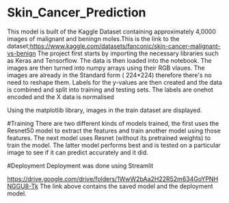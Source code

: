 # Skin_Cancer_Prediction
This model is built of the Kaggle Dataset containing approximately 4,0000 images of malignant and beningn moles.This is the link to the dataset;https://www.kaggle.com/datasets/fanconic/skin-cancer-malignant-vs-benign 
The project first starts by importing the necessary libraries such as Keras and Tensorflow. The data is then loaded into the notebook. The images are then turned into numpy arrays using their RGB vlaues. The images are already in the Standard form ( 224*224) therefore there's no need to reshape them.
Labels for the y-values are then created and the data is combined and split into training and testing sets. The labels are onehot encoded and the X data is normalised

Using the matplotlib library, images in the train dataset are displayed.

#Training
There are two different kinds of models trained, the first uses the Resnet50 model to extract the features and train another model using those features. The next model uses Resnet (without its pretrained weights) to train the model. The latter model performs best and is tested on a particular image to see if it can predict accurately and it did.



#Deployment
Deployment was done using Streamlit

https://drive.google.com/drive/folders/1WwW2bAa2H22R52m634GoYPNHNGGU8-Tk
The link above contains the saved model and the deployment model.
